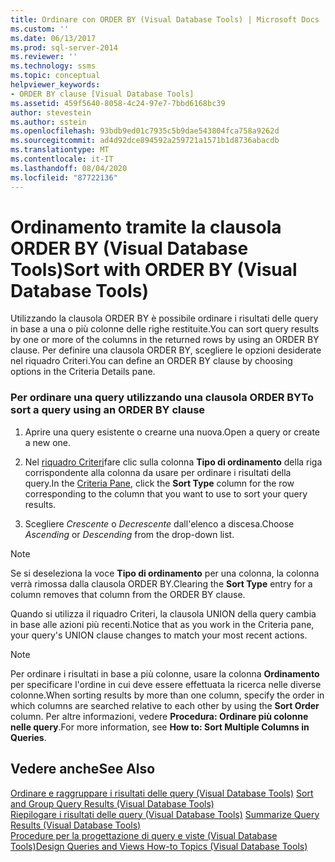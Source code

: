 ```yaml
---
title: Ordinare con ORDER BY (Visual Database Tools) | Microsoft Docs
ms.custom: ''
ms.date: 06/13/2017
ms.prod: sql-server-2014
ms.reviewer: ''
ms.technology: ssms
ms.topic: conceptual
helpviewer_keywords:
- ORDER BY clause [Visual Database Tools]
ms.assetid: 459f5640-8058-4c24-97e7-7bbd6168bc39
author: stevestein
ms.author: sstein
ms.openlocfilehash: 93bdb9ed01c7935c5b9dae543804fca758a9262d
ms.sourcegitcommit: ad4d92dce894592a259721a1571b1d8736abacdb
ms.translationtype: MT
ms.contentlocale: it-IT
ms.lasthandoff: 08/04/2020
ms.locfileid: "87722136"
---
```

# <a name="sort-with-order-by-visual-database-tools"></a><span data-ttu-id="6f5f5-102">Ordinamento tramite la clausola ORDER BY (Visual Database Tools)</span><span class="sxs-lookup"><span data-stu-id="6f5f5-102">Sort with ORDER BY (Visual Database Tools)</span></span>
  <span data-ttu-id="6f5f5-103">Utilizzando la clausola ORDER BY è possibile ordinare i risultati delle query in base a una o più colonne delle righe restituite.</span><span class="sxs-lookup"><span data-stu-id="6f5f5-103">You can sort query results by one or more of the columns in the returned rows by using an ORDER BY clause.</span></span> <span data-ttu-id="6f5f5-104">Per definire una clausola ORDER BY, scegliere le opzioni desiderate nel riquadro Criteri.</span><span class="sxs-lookup"><span data-stu-id="6f5f5-104">You can define an ORDER BY clause by choosing options in the Criteria Details pane.</span></span>  
  
### <a name="to-sort-a-query-using-an-order-by-clause"></a><span data-ttu-id="6f5f5-105">Per ordinare una query utilizzando una clausola ORDER BY</span><span class="sxs-lookup"><span data-stu-id="6f5f5-105">To sort a query using an ORDER BY clause</span></span>  
  
1.  <span data-ttu-id="6f5f5-106">Aprire una query esistente o crearne una nuova.</span><span class="sxs-lookup"><span data-stu-id="6f5f5-106">Open a query or create a new one.</span></span>  
  
2.  <span data-ttu-id="6f5f5-107">Nel [riquadro Criteri](visual-database-tools.md)fare clic sulla colonna **Tipo di ordinamento** della riga corrispondente alla colonna da usare per ordinare i risultati della query.</span><span class="sxs-lookup"><span data-stu-id="6f5f5-107">In the [Criteria Pane](visual-database-tools.md), click the **Sort Type** column for the row corresponding to the column that you want to use to sort your query results.</span></span>  
  
3.  <span data-ttu-id="6f5f5-108">Scegliere *Crescente* o *Decrescente* dall'elenco a discesa.</span><span class="sxs-lookup"><span data-stu-id="6f5f5-108">Choose *Ascending* or *Descending* from the drop-down list.</span></span>  
  
> [!NOTE]  
>  <span data-ttu-id="6f5f5-109">Se si deseleziona la voce **Tipo di ordinamento** per una colonna, la colonna verrà rimossa dalla clausola ORDER BY.</span><span class="sxs-lookup"><span data-stu-id="6f5f5-109">Clearing the **Sort Type** entry for a column removes that column from the ORDER BY clause.</span></span>  
  
 <span data-ttu-id="6f5f5-110">Quando si utilizza il riquadro Criteri, la clausola UNION della query cambia in base alle azioni più recenti.</span><span class="sxs-lookup"><span data-stu-id="6f5f5-110">Notice that as you work in the Criteria pane, your query's UNION clause changes to match your most recent actions.</span></span>  
  
> [!NOTE]  
>  <span data-ttu-id="6f5f5-111">Per ordinare i risultati in base a più colonne, usare la colonna **Ordinamento** per specificare l'ordine in cui deve essere effettuata la ricerca nelle diverse colonne.</span><span class="sxs-lookup"><span data-stu-id="6f5f5-111">When sorting results by more than one column, specify the order in which columns are searched relative to each other by using the **Sort Order** column.</span></span> <span data-ttu-id="6f5f5-112">Per altre informazioni, vedere **Procedura: Ordinare più colonne nelle query**.</span><span class="sxs-lookup"><span data-stu-id="6f5f5-112">For more information, see **How to: Sort Multiple Columns in Queries**.</span></span>  
  
## <a name="see-also"></a><span data-ttu-id="6f5f5-113">Vedere anche</span><span class="sxs-lookup"><span data-stu-id="6f5f5-113">See Also</span></span>  
 <span data-ttu-id="6f5f5-114">[Ordinare e raggruppare i risultati delle query &#40;Visual Database Tools&#41;](sort-and-group-query-results-visual-database-tools.md) </span><span class="sxs-lookup"><span data-stu-id="6f5f5-114">[Sort and Group Query Results &#40;Visual Database Tools&#41;](sort-and-group-query-results-visual-database-tools.md) </span></span>  
 <span data-ttu-id="6f5f5-115">[Riepilogare i risultati delle query &#40;Visual Database Tools&#41;](summarize-query-results-visual-database-tools.md) </span><span class="sxs-lookup"><span data-stu-id="6f5f5-115">[Summarize Query Results &#40;Visual Database Tools&#41;](summarize-query-results-visual-database-tools.md) </span></span>  
 [<span data-ttu-id="6f5f5-116">Procedure per la progettazione di query e viste &#40;Visual Database Tools&#41;</span><span class="sxs-lookup"><span data-stu-id="6f5f5-116">Design Queries and Views How-to Topics &#40;Visual Database Tools&#41;</span></span>](design-queries-and-views-how-to-topics-visual-database-tools.md)  
  
  
